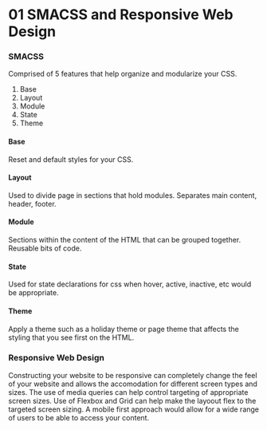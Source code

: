 # 01 SMACSS and Responsive Web Design

### SMACSS

Comprised of 5 features that help organize and modularize your CSS.

1. Base
2. Layout
3. Module
4. State
5. Theme

#### Base
Reset and default styles for your CSS.

#### Layout
Used to divide page in sections that hold modules. Separates main content, header, footer.

#### Module
Sections within the content of the HTML that can be grouped together. Reusable bits of code.

#### State
Used for state declarations for css when hover, active, inactive, etc would be appropriate.

#### Theme
Apply a theme such as a holiday theme or page theme that affects the styling that you see first on the HTML.

### Responsive Web Design
Constructing your website to be responsive can completely change the feel of your website and allows the accomodation for different screen types and sizes.
The use of media queries can help control targeting of appropriate screen sizes.
Use of Flexbox and Grid can help make the layoout flex to the targeted screen sizing.
A mobile first approach would allow for a wide range of users to be able to access your content. 

